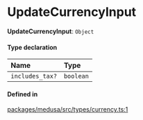# UpdateCurrencyInput

 **UpdateCurrencyInput**: `Object`

#### Type declaration

| Name | Type |
| :------ | :------ |
| `includes_tax?` | `boolean` |

#### Defined in

[packages/medusa/src/types/currency.ts:1](https://github.com/medusajs/medusa/blob/3d9f5ae63/packages/medusa/src/types/currency.ts#L1)
